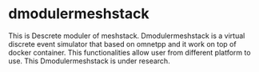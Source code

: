 # dmodulermeshstack
This is Descrete moduler of meshstack. Dmodulermeshstack is a virtual discrete event simulator that based on omnetpp and it work on top of docker container. This functionalities allow user from different platform to use. This Dmodulermeshstack is under research.
